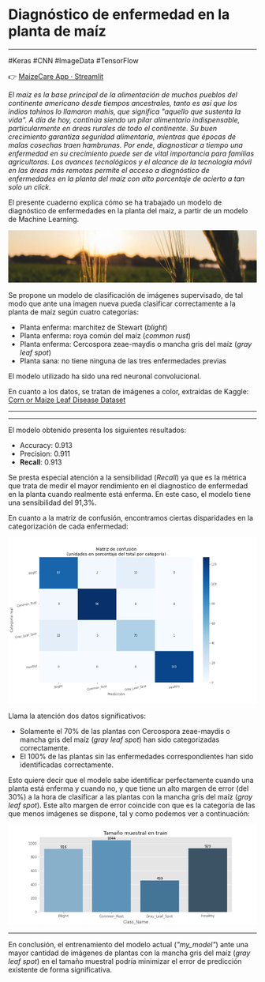 # Diagnóstico de enfermedad en la planta de maíz
----------------------------------------------------------------------------------------------

#Keras #CNN #ImageData #TensorFlow

👉 [MaizeCare App · Streamlit](https://share.streamlit.io/gonzalovf1996/maize-plant-disease-diagnosis/main/app/main.py)

_El maíz es la base principal de la alimentación de muchos pueblos del continente americano desde tiempos ancestrales, tanto es así que los indios tahinos lo llamaron _mahis_, que significa "aquello que sustenta la vida". A día de hoy, continúa siendo un pilar alimentario indispensable, particularmente en áreas rurales de todo el continente. Su buen crecimiento garantiza seguridad alimentaria, mientras que épocas de malas cosechas traen hambrunas. Por ende, diagnosticar a tiempo una enfermedad en su crecimiento puede ser de vital importancia para familias agricultoras. Los avances tecnológicos y el alcance de la tecnología móvil en las áreas más remotas permite el acceso a diagnóstico de enfermedades en la planta del maíz con alto porcentaje de acierto a tan solo un click._

El presente cuaderno explica cómo se ha trabajado un modelo de diagnóstico de enfermedades en la planta del maíz, a partir de un modelo de Machine Learning.

![Texto alternativo](/app/imagenes/dataset-cover.jpg)


Se propone un modelo de clasificación de imágenes supervisado, de tal modo que ante una imagen nueva pueda clasificar correctamente a la planta de maíz según cuatro categorías:
- Planta enferma: marchitez de Stewart (_blight_)
- Planta enferma: roya común del maíz (_common rust_)
- Planta enferma: Cercospora zeae-maydis o mancha gris del maíz (_gray leaf spot_)
- Planta sana: no tiene ninguna de las tres enfermedades previas

El modelo utilizado ha sido una red neuronal convolucional.

En cuanto a los datos, se tratan de imágenes a color, extraídas de Kaggle: [Corn or Maize Leaf Disease Dataset](https://www.kaggle.com/datasets/smaranjitghose/corn-or-maize-leaf-disease-dataset)

----------------------------------------------------------------------------------------------
----------------------------------------------------------------------------------------------

El modelo obtenido presenta los siguientes resultados:
- Accuracy: 0.913
- Precision: 0.911
- __Recall__: 0.913

Se presta especial atención a la sensibilidad (_Recall_) ya que es la métrica que trata de medir el mayor rendimiento en el diagnostico de enfermedad en la planta cuando realmente está enferma. En este caso, el modelo tiene una sensibilidad del 91,3%.

En cuanto a la matriz de confusión, encontramos ciertas disparidades en la categorización de cada enfermedad:

![Texto alternativo](/src/utils/cm_my_model.png)

Llama la atención dos datos significativos:
- Solamente el 70% de las plantas con Cercospora zeae-maydis o mancha gris del maíz (_gray leaf spot_) han sido categorizadas correctamente.
- El 100% de las plantas sin las enfermedades correspondientes han sido identificadas correctamente.

Esto quiere decir que el modelo sabe identificar perfectamente cuando una planta está enferma y cuando no, y que tiene un alto margen de error (del 30%) a la hora de clasificar a las plantas con la mancha gris del maíz (_gray leaf spot_). Este alto margen de error  coincide con que es la categoría de las que menos imágenes se dispone, tal y como podemos ver a continuación:

![Texto alternativo](/src/utils/number_images.png)

----------------------------------------------------------------------------------------------
En conclusión, el entrenamiento del modelo actual (_"my_model"_) ante una mayor cantidad de imágenes de plantas con la mancha gris del maíz (_gray leaf spot_) en el tamaño muestral podría minimizar el error de predicción existente de forma significativa.
